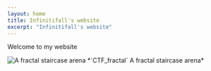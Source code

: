 ```yaml
---
layout: home
title: Infinitifall's website
excerpt: "Infinitifall's website"
---
```


Welcome to my website

<img src='{{ "assets/images/gallery/24_dark.jpeg" | relative_url }}' alt="A fractal staircase arena" style="max-width:100%;">
*`CTF_fractal` A fractal staircase arena*
